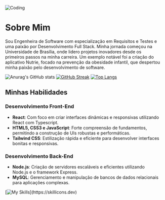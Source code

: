 <img align="center" alt="Coding" src="https://i.pinimg.com/originals/72/e9/c3/72e9c33f3327bfb2485c80b3188e41fb.gif">


# Sobre Mim

Sou Engenheira de Software com especialização em Requisitos e Testes e uma paixão por Desenvolvimento Full Stack. Minha jornada começou na Universidade de Brasília, onde lidero projetos inovadores desde os primeiros passos na minha carreira. Um exemplo notável foi a criação do aplicativo Nutrie, focado na prevenção da obesidade infantil, que despertou minha paixão pelo desenvolvimento de software.

  ![Anurag's GitHub stats](https://github-readme-stats.vercel.app/api?username=ana-pfeilsticker&show_icons=true&card_width=600px&theme=tokyonight&hide_border=true)
    [![GitHub Streak](https://github-readme-streak-stats.herokuapp.com?user=ana-pfeilsticker&theme=tokyonight&hide_border=true&date_format=j%20M%5B%20Y%5D)](https://git.io/streak-stats)
  [![Top Langs](https://github-readme-stats.vercel.app/api/top-langs/?username=ana-pfeilsticker&theme=tokyonight&layout=compact&hide_border=true)](https://github.com/anuraghazra/github-readme-stats)


## Minhas Habilidades

### Desenvolvimento Front-End
- **React**: Com foco em criar interfaces dinâmicas e responsivas utilizando React com Typescript.
- **HTML5, CSS3 e JavaScript**: Forte compreensão de fundamentos, permitindo a construção de UIs robustas e performáticas.
- **Tailwind CSS**: Estilização rápida e eficiente para desenvolver interfaces bonitas e responsivas.

### Desenvolvimento Back-End
- **Node.js**: Criação de servidores escaláveis e eficientes utilizando Node.js e o framework Express.
- **MySQL**: Gerenciamento e manipulação de bancos de dados relacionais para aplicações complexas.


[![My Skills](https://skillicons.dev/icons?i=react,vue,ts,html,css,mysql,c,nodejs,py,)](https://skillicons.dev)

